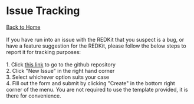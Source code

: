 # Issue Tracking

[Back to Home](./)\
\
If you have run into an issue with the REDKit that you suspect is a bug, or have a feature suggestion for the REDKit, please follow the below steps to report it for tracking purposes:\
\
1\. Click [this link](https://github.com/CDPR-Modding-Documentation/REDkit-bugtracker/issues) to go to the github repository\
2\. Click "New Issue" in the right hand corner\
3\. Select whichever option suits your case\
4\. Fill out the form and submit by clicking "Create" in the bottom right corner of the menu. You are not required to use the template provided, it is there for convenience.
